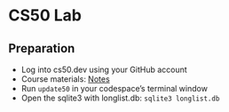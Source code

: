 # CS50 Lab
## Preparation
- Log into cs50.dev using your GitHub account
- Course materials: [Notes](https://cs50.harvard.edu/sql/2023/)
- Run `update50` in your codespace’s terminal window
- Open the sqlite3 with longlist.db: `sqlite3 longlist.db`
